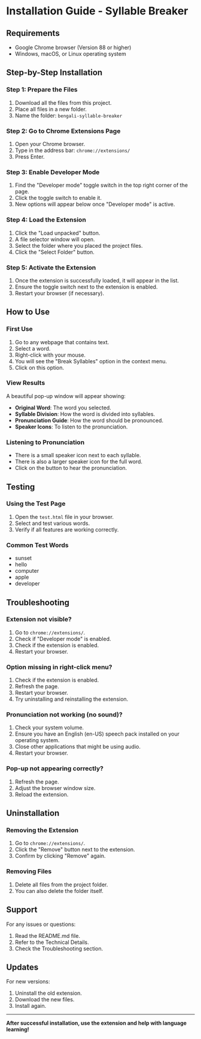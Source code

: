 # Installation Guide - Syllable Breaker

## Requirements

- Google Chrome browser (Version 88 or higher)
- Windows, macOS, or Linux operating system

## Step-by-Step Installation

### Step 1: Prepare the Files

1.  Download all the files from this project.
2.  Place all files in a new folder.
3.  Name the folder: `bengali-syllable-breaker`

### Step 2: Go to Chrome Extensions Page

1.  Open your Chrome browser.
2.  Type in the address bar: `chrome://extensions/`
3.  Press Enter.

### Step 3: Enable Developer Mode

1.  Find the "Developer mode" toggle switch in the top right corner of the page.
2.  Click the toggle switch to enable it.
3.  New options will appear below once "Developer mode" is active.

### Step 4: Load the Extension

1.  Click the "Load unpacked" button.
2.  A file selector window will open.
3.  Select the folder where you placed the project files.
4.  Click the "Select Folder" button.

### Step 5: Activate the Extension

1.  Once the extension is successfully loaded, it will appear in the list.
2.  Ensure the toggle switch next to the extension is enabled.
3.  Restart your browser (if necessary).

## How to Use

### First Use

1.  Go to any webpage that contains text.
2.  Select a word.
3.  Right-click with your mouse.
4.  You will see the "Break Syllables" option in the context menu.
5.  Click on this option.

### View Results

A beautiful pop-up window will appear showing:

-   **Original Word**: The word you selected.
-   **Syllable Division**: How the word is divided into syllables.
-   **Pronunciation Guide**: How the word should be pronounced.
-   **Speaker Icons**: To listen to the pronunciation.

### Listening to Pronunciation

-   There is a small speaker icon next to each syllable.
-   There is also a larger speaker icon for the full word.
-   Click on the button to hear the pronunciation.

## Testing

### Using the Test Page

1.  Open the `test.html` file in your browser.
2.  Select and test various words.
3.  Verify if all features are working correctly.

### Common Test Words

-   sunset
-   hello
-   computer
-   apple
-   developer

## Troubleshooting

### Extension not visible?

1.  Go to `chrome://extensions/`.
2.  Check if "Developer mode" is enabled.
3.  Check if the extension is enabled.
4.  Restart your browser.

### Option missing in right-click menu?

1.  Check if the extension is enabled.
2.  Refresh the page.
3.  Restart your browser.
4.  Try uninstalling and reinstalling the extension.

### Pronunciation not working (no sound)?

1.  Check your system volume.
2.  Ensure you have an English (en-US) speech pack installed on your operating system.
3.  Close other applications that might be using audio.
4.  Restart your browser.

### Pop-up not appearing correctly?

1.  Refresh the page.
2.  Adjust the browser window size.
3.  Reload the extension.

## Uninstallation

### Removing the Extension

1.  Go to `chrome://extensions/`.
2.  Click the "Remove" button next to the extension.
3.  Confirm by clicking "Remove" again.

### Removing Files

1.  Delete all files from the project folder.
2.  You can also delete the folder itself.

## Support

For any issues or questions:

1.  Read the README.md file.
2.  Refer to the Technical Details.
3.  Check the Troubleshooting section.

## Updates

For new versions:

1.  Uninstall the old extension.
2.  Download the new files.
3.  Install again.

---

**After successful installation, use the extension and help with language learning!** 
